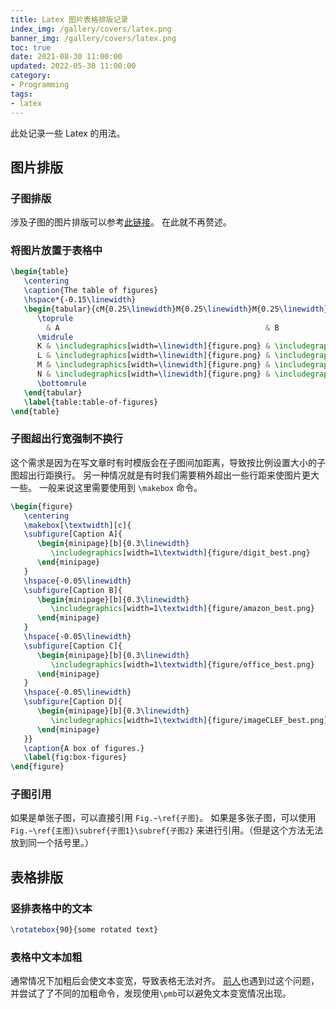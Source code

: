 ```yaml
---
title: Latex 图片表格排版记录
index_img: /gallery/covers/latex.png
banner_img: /gallery/covers/latex.png
toc: true
date: 2021-08-30 11:00:00
updated: 2022-05-30 11:00:00
category:
- Programming
tags:
- latex
---
```


<!-- omit in toc -->
此处记录一些 Latex 的用法。

<!-- more -->

## 图片排版

### 子图排版

涉及子图的图片排版可以参考[此链接](https://blog.csdn.net/a6822342/article/details/80533135)。
在此就不再赘述。

### 将图片放置于表格中

``` LaTeX
\begin{table}
   \centering
   \caption{The table of figures}
   \hspace*{-0.15\linewidth}
   \begin{tabular}{cM{0.25\linewidth}M{0.25\linewidth}M{0.25\linewidth}M{0.25\linewidth}}
      \toprule
        & A                                              & B                                              & C                                              & D                                              \\
      \midrule
      K & \includegraphics[width=\linewidth]{figure.png} & \includegraphics[width=\linewidth]{figure.png} & \includegraphics[width=\linewidth]{figure.png} & \includegraphics[width=\linewidth]{figure.png} \\
      L & \includegraphics[width=\linewidth]{figure.png} & \includegraphics[width=\linewidth]{figure.png} & \includegraphics[width=\linewidth]{figure.png} & \includegraphics[width=\linewidth]{figure.png} \\
      M & \includegraphics[width=\linewidth]{figure.png} & \includegraphics[width=\linewidth]{figure.png} & \includegraphics[width=\linewidth]{figure.png} & \includegraphics[width=\linewidth]{figure.png} \\
      N & \includegraphics[width=\linewidth]{figure.png} & \includegraphics[width=\linewidth]{figure.png} & \includegraphics[width=\linewidth]{figure.png} & \includegraphics[width=\linewidth]{figure.png} \\
      \bottomrule
   \end{tabular}
   \label{table:table-of-figures}
\end{table}
```

### 子图超出行宽强制不换行

这个需求是因为在写文章时有时模版会在子图间加距离，导致按比例设置大小的子图超出行距换行。
另一种情况就是有时我们需要稍外超出一些行距来使图片更大一些。
一般来说这里需要使用到 `\makebox` 命令。

``` LaTeX
\begin{figure}
   \centering
   \makebox[\textwidth][c]{
   \subfigure[Caption A]{
      \begin{minipage}[b]{0.3\linewidth}
         \includegraphics[width=1\textwidth]{figure/digit_best.png}
      \end{minipage}
   }
   \hspace{-0.05\linewidth}
   \subfigure[Caption B]{
      \begin{minipage}[b]{0.3\linewidth}
         \includegraphics[width=1\textwidth]{figure/amazon_best.png}
      \end{minipage}
   }
   \hspace{-0.05\linewidth}
   \subfigure[Caption C]{
      \begin{minipage}[b]{0.3\linewidth}
         \includegraphics[width=1\textwidth]{figure/office_best.png}
      \end{minipage}
   }
   \hspace{-0.05\linewidth}
   \subfigure[Caption D]{
      \begin{minipage}[b]{0.3\linewidth}
         \includegraphics[width=1\textwidth]{figure/imageCLEF_best.png}
      \end{minipage}
   }}
   \caption{A box of figures.}
   \label{fig:box-figures}
\end{figure}
```

### 子图引用

如果是单张子图，可以直接引用 `Fig.~\ref{子图}`。
如果是多张子图，可以使用 `Fig.~\ref{主图}\subref{子图1}\subref{子图2}` 来进行引用。（但是这个方法无法放到同一个括号里。）

## 表格排版

### 竖排表格中的文本

``` LaTeX
\rotatebox{90}{some rotated text}
```

### 表格中文本加粗

通常情况下加粗后会使文本变宽，导致表格无法对齐。
[前人](https://blog.csdn.net/a411358606/article/details/120121332)也遇到过这个问题，并尝试了了不同的加粗命令，发现使用`\pmb`可以避免文本变宽情况出现。